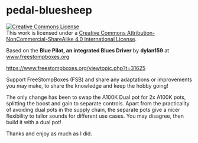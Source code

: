 # pedal-bluesheep

<a rel="license" href="http://creativecommons.org/licenses/by-nc-sa/4.0/"><img alt="Creative Commons License" style="border-width:0" src="https://i.creativecommons.org/l/by-nc-sa/4.0/88x31.png" /></a><br />This work is licensed under a <a rel="license" href="http://creativecommons.org/licenses/by-nc-sa/4.0/">Creative Commons Attribution-NonCommercial-ShareAlike 4.0 International License</a>.

Based on the **Blue Pilot, an integrated Blues Driver** by **dylan159** at www.freestompboxes.org

https://www.freestompboxes.org/viewtopic.php?t=31625

Support FreeStompBoxes (FSB) and share any adaptations or improvements you may make, to share the knowledge and keep the hobby going!

The only change has been to swap the A100K Dual pot for 2x A100K pots, splitting the boost and gain to separate controls. Apart from the practicality of avoiding dual pots in the supply chain, the separate pots give a nicer flexibility to tailor sounds for different use cases. You may disagree, then build it with a dual pot!

Thanks and enjoy as much as I did.
